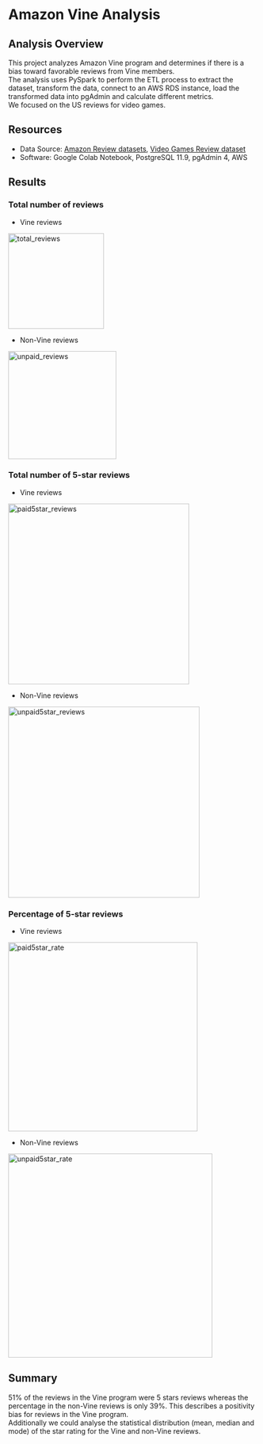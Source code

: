 # Amazon Vine Analysis

## Analysis Overview
This project analyzes Amazon Vine program and determines if there is a bias toward favorable reviews from Vine members.\
The analysis uses PySpark to perform the ETL process to extract the dataset, transform the data, connect to an AWS RDS instance, load the transformed data into pgAdmin and calculate different metrics.\
We focused on the US reviews for video games.

## Resources
- Data Source: [Amazon Review datasets](https://s3.amazonaws.com/amazon-reviews-pds/tsv/index.txt), [Video Games Review dataset](https://s3.amazonaws.com/amazon-reviews-pds/tsv/amazon_reviews_us_Video_Games_v1_00.tsv.gz)
- Software: Google Colab Notebook, PostgreSQL 11.9, pgAdmin 4, AWS

## Results
### Total number of reviews
- Vine reviews <p align="center">
     
</p>
<img width="193" alt="total_reviews" src="https://user-images.githubusercontent.com/102050273/195716076-c3c96e55-f2f0-4f0d-a633-fb88fa5a735f.png">
<br>

- Non-Vine reviews <p align="center">
     
</p>
<img width="218" alt="unpaid_reviews" src="https://user-images.githubusercontent.com/102050273/195716110-712b85db-b3b2-43a4-b2f8-f7426980f5b6.png">
<br>

### Total number of 5-star reviews
- Vine reviews <p align="center">
     
</p>
<img width="365" alt="paid5star_reviews" src="https://user-images.githubusercontent.com/102050273/195716165-a50197c7-8f0a-4d73-9304-9cc499d24281.png">
<br>

- Non-Vine reviews <p align="center">
     
</p>
<img width="386" alt="unpaid5star_reviews" src="https://user-images.githubusercontent.com/102050273/195716201-f6f946fa-9a84-4634-b61e-a0ce83f19df4.png">
<br>

### Percentage of 5-star reviews
- Vine reviews <p align="center">
     
</p>
<img width="382" alt="paid5star_rate" src="https://user-images.githubusercontent.com/102050273/195716222-c458a218-70c2-4727-b4db-74c723d72c0a.png">
<br>

- Non-Vine reviews <p align="center">
     
</p>
<img width="412" alt="unpaid5star_rate" src="https://user-images.githubusercontent.com/102050273/195716243-3d98bbc0-d53d-47b8-a178-0ea9a44327e0.png">
<br>

## Summary
51% of the reviews in the Vine program were 5 stars reviews whereas the percentage in the non-Vine reviews is only 39%. This describes a positivity bias for reviews in the Vine program.\
Additionally we could analyse the statistical distribution (mean, median and mode) of the star rating for the Vine and non-Vine reviews.
